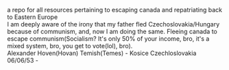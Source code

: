 a repo for all resources pertaining to escaping canada and repatriating back to Eastern Europe </br>
I am deeply aware of the irony that my father fled Czechoslovakia/Hungary because of communism, and, now I am doing the same. Fleeing canada to escape communism(Socialism? It's only 50% of your income, bro, it's a mixed system, bro, you get to vote(lol), bro).</br>
Alexander Hoven(Hovan) Temish(Temes) - Kosice Czechloslovakia 06/06/53 - 
